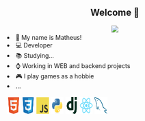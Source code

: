 <p align='center'>
  <h2 align='center'>Welcome 👋</h2>
  <div>
    <div align='center'>
      <a href='https://github.com/MattNogueira/MattNogueira/blob/main/README.md'><img src= "https://img.shields.io/badge/lang-pt--br-green.svg"/></a>
    </div>
    <div>
       <li>📝 My name is Matheus!</li>
       <li>💻 Developer</li>
       <li>📚 Studying...</li>
       <li>⌚ Working in WEB and backend projects</li>
       <li>🎮 I play games as a hobbie</li>
       <li>...</li>
    </div>
    <div style="display: inline_block"><br>
      <img height='40em' width='30em' src='https://github.com/devicons/devicon/blob/master/icons/html5/html5-original.svg'/>
      <img height='40em' width='30em' src='https://github.com/devicons/devicon/blob/master/icons/css3/css3-original.svg'/>
      <img height='40em' width='30em' src='https://github.com/devicons/devicon/blob/master/icons/javascript/javascript-original.svg'/>
      <img height='40em' width='30em' src='https://github.com/devicons/devicon/blob/master/icons/python/python-original.svg'/>
      <img height='40em' width='30em' src='https://github.com/devicons/devicon/blob/master/icons/django/django-plain.svg'/>
      <img height='40em' width='30em' src='https://github.com/devicons/devicon/blob/master/icons/react/react-original.svg'/>
      <img height='40em' width='30em' src='https://github.com/devicons/devicon/blob/master/icons/mysql/mysql-original.svg'/>
    </div>
  </div>
